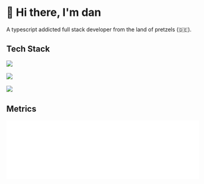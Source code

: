 # 👋 Hi there, I'm dan

A typescript addicted full stack developer from the land of pretzels (🇩🇪).

## Tech Stack

![](https://skillicons.dev/icons?i=nodejs,js,ts,html,css,lua,go)

![](https://skillicons.dev/icons?i=tailwind,nextjs,svelte,graphql,sentry,prisma)

![](https://skillicons.dev/icons?i=postgres,mysql,mongodb,redis,cassandra)

## Metrics
<picture><img src="/github-metrics.svg" alt="Metrics" draggable="false"></picture>
